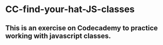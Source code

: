 # CC-find-your-hat-JS-classes

## This is an exercise on Codecademy to practice working with javascript classes.
